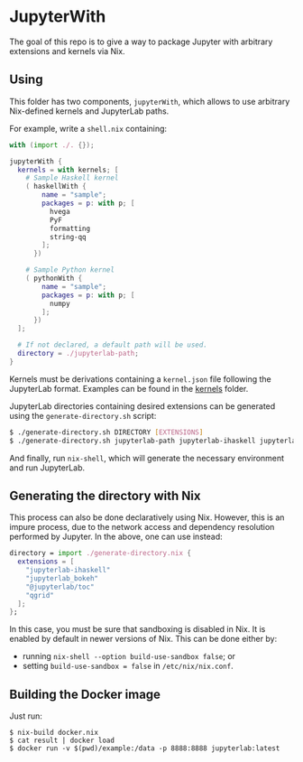 # JupyterWith

The goal of this repo is to give a way to package Jupyter with arbitrary
extensions and kernels via Nix.

## Using

This folder has two components, `jupyterWith`, which allows to use arbitrary Nix-defined kernels and JupyterLab paths.

For example, write a `shell.nix` containing:

``` nix
with (import ./. {});

jupyterWith {
  kernels = with kernels; [
    # Sample Haskell kernel
    ( haskellWith {
        name = "sample";
        packages = p: with p; [
          hvega
          PyF
          formatting
          string-qq
        ];
      })

    # Sample Python kernel
    ( pythonWith {
        name = "sample";
        packages = p: with p; [
          numpy
        ];
      })
  ];

  # If not declared, a default path will be used.
  directory = ./jupyterlab-path;
}
```

Kernels must be derivations containing a `kernel.json` file following the JupyterLab format.
Examples can be found in the [kernels](kernels) folder.

JupyterLab directories containing desired extensions can be generated using the `generate-directory.sh` script:

``` bash
$ ./generate-directory.sh DIRECTORY [EXTENSIONS]
$ ./generate-directory.sh jupyterlab-path jupyterlab-ihaskell jupyterlab_bokeh
```

And finally, run `nix-shell`, which will generate the necessary environment and run JupyterLab.

## Generating the directory with Nix

This process can also be done declaratively using Nix.
However, this is an impure process, due to the network access and dependency resolution performed by Jupyter.
In the above, one can use instead:

``` nix
directory = import ./generate-directory.nix {
  extensions = [
    "jupyterlab-ihaskell"
    "jupyterlab_bokeh"
    "@jupyterlab/toc"
    "qgrid"
  ];
};
```

In this case, you must be sure that sandboxing is disabled in Nix.
It is enabled by default in newer versions of Nix.
This can be done either by:

- running `nix-shell --option build-use-sandbox false`; or
- setting `build-use-sandbox = false` in `/etc/nix/nix.conf`.

## Building the Docker image

Just run:

```
$ nix-build docker.nix
$ cat result | docker load
$ docker run -v $(pwd)/example:/data -p 8888:8888 jupyterlab:latest
```
